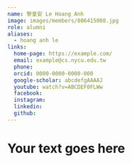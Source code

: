 ```yaml
---
name: 黎皇安 Le Hoang Anh 
image: images/members/806415008.jpg 
role: alumni
aliases:
  - hoang anh le
links:
  home-page: https://example.com/
  email: example@cs.nycu.edu.tw
  phone: 
  orcid: 0000-0000-0000-000
  google-scholar: abcdefgAAAAJ
  youtube: watch?v=ABCDEF0FLWw
  facebook:
  instagram:
  linkedin:
  github:
---
```

# Your text goes here
